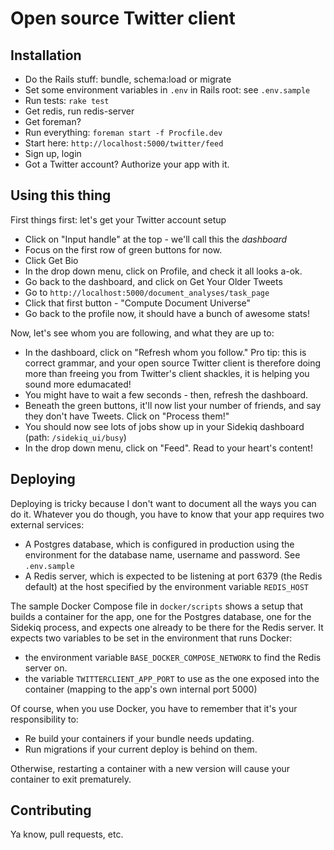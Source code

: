 # Open source Twitter client

## Installation
* Do the Rails stuff: bundle, schema:load or migrate
* Set some environment variables in `.env` in Rails root: see `.env.sample`
* Run tests: `rake test`
* Get redis, run redis-server
* Get foreman?
* Run everything: `foreman start -f Procfile.dev`
* Start here: `http://localhost:5000/twitter/feed`
* Sign up, login
* Got a Twitter account? Authorize your app with it.

## Using this thing

First things first: let's get your Twitter account setup

* Click on "Input handle" at the top - we'll call this the _dashboard_
* Focus on the first row of green buttons for now.
* Click Get Bio
* In the drop down menu, click on Profile, and check it all looks a-ok.
* Go back to the dashboard, and click on Get Your Older Tweets
* Go to `http://localhost:5000/document_analyses/task_page`
* Click that first button - "Compute Document Universe"
* Go back to the profile now, it should have a bunch of awesome stats!

Now, let's see whom you are following, and what they are up to:

* In the dashboard, click on "Refresh whom you follow." Pro tip: this is correct grammar, and your open source Twitter client is therefore doing more than freeing you from Twitter's client shackles, it is helping you sound more edumacated!
* You might have to wait a few seconds - then, refresh the dashboard.
* Beneath the green buttons, it'll now list your number of friends, and say they don't have Tweets. Click on "Process them!"
* You should now see lots of jobs show up in your Sidekiq dashboard (path: `/sidekiq_ui/busy`)
* In the drop down menu, click on "Feed". Read to your heart's content!

## Deploying

Deploying is tricky because I don't want to document all the ways you can do it. Whatever you do though, you have to
know that your app requires two external services:

* A Postgres database, which is configured in production using the environment for the database name, username and password. See `.env.sample`
* A Redis server, which is expected to be listening at port 6379 (the Redis default) at the host specified by the environment variable `REDIS_HOST`

The sample Docker Compose file in `docker/scripts` shows a setup that builds a container for the app, one for the
Postgres database, one for the Sidekiq process, and expects one already to be there for the Redis server. It expects two variables to be set in the environment that runs Docker:

* the environment variable `BASE_DOCKER_COMPOSE_NETWORK` to find the Redis server on.
* the variable `TWITTERCLIENT_APP_PORT` to use as the one exposed into the container (mapping to the app's own internal port 5000)

Of course, when you use Docker, you have to remember that it's your responsibility to:

* Re build your containers if your bundle needs updating.
* Run migrations if your current deploy is behind on them.

Otherwise, restarting a container with a new version will cause your container to exit prematurely.

## Contributing

Ya know, pull requests, etc.
